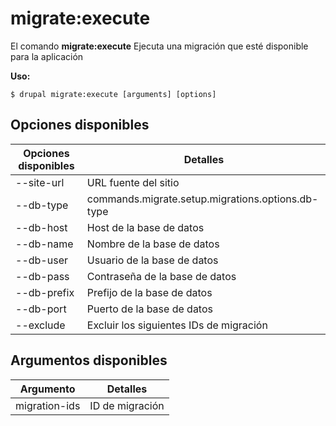# migrate:execute
El comando **migrate:execute** Ejecuta una migración que esté disponible para la aplicación

**Uso:**
```
$ drupal migrate:execute [arguments] [options] 
```

## Opciones disponibles
Opciones disponibles | Detalles
-------|-------------
--site-url | URL fuente del sitio
--db-type | commands.migrate.setup.migrations.options.db-type
--db-host | Host de la base de datos
--db-name | Nombre de la base de datos
--db-user | Usuario de la base de datos
--db-pass | Contraseña de la base de datos
--db-prefix | Prefijo de la base de datos
--db-port | Puerto de la base de datos
--exclude | Excluir los siguientes IDs de migración

## Argumentos disponibles
Argumento | Detalles
---------|-------------
migration-ids | ID de migración

